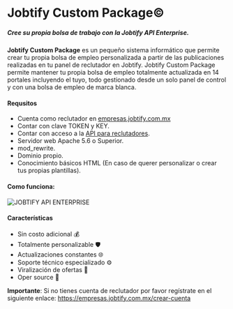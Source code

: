 # Jobtify Custom Package&copy; 
##### Cree su propia bolsa de trabajo con la Jobtify  API Enterprise.
**Jobtify Custom Package** es un pequeño sistema informático que permite crear tu propia bolsa de empleo personalizada a partir de las publicaciones realizadas en tu panel de reclutador en Jobtify. Jobtify Custom Package permite mantener tu propia bolsa de empleo totalmente actualizada en 14 portales incluyendo el tuyo, todo gestionado desde un solo panel de control y con una bolsa de empleo de marca blanca.

#### Requsitos
- Cuenta como reclutador en [empresas.jobtify.com.mx](https://empresas.jobtify.com.mx/ "empresas.jobtify.com.mx")
- Contar con clave TOKEN y KEY.
- Contar con acceso a la [API para reclutadores](https://empresas.jobtify.com.mx/planes "API para reclutadores"). 
- Servidor web Apache 5.6 o Superior.
- mod_rewrite.
- Dominio propio.
- Conocimiento básicos HTML (En caso de querer personalizar o crear tus propias plantillas).

#### Como funciona:
![JOBTIFY API ENTERPRISE](https://img.mailinblue.com/2119930/images/rnb/original/5e94bd0c09a221332918ab91.png "JOBTIFY API ENTERPRISE")

#### Características
- Sin costo adicional 💰
- Totalmente personalizable 🛡
- Actualizaciones constantes 🌐 
- Soporte técnico especializado ⚙
- Viralización de ofertas 🚀
- Oper source 💓

**Importante**: Si no tienes cuenta de reclutador por favor regístrate en el siguiente enlace:
https://empresas.jobtify.com.mx/crear-cuenta
